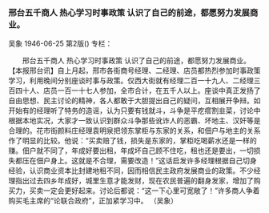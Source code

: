 ### 邢台五千商人  热心学习时事政策  认识了自己的前途，都愿努力发展商业。
吴象
1946-06-25
第2版()
专栏：

　　邢台五千商人
    热心学习时事政策
    认识了自己的前途，都愿努力发展商业。
    【本报邢台讯】自上月起，邢市各街商号经理、二经理、店员都热烈参加时事政策学习，利用晚间分别座谈时事与政策。仅西大街就有经理二百一十九人、二经理三百四十人、店员一百一十七人参加，全市合计，在五千人以上。座谈中真正发扬了自由思想、民主讨论的精神，各人都敢于大胆提出自己的疑问，互相展开争辩。如开始有的经理听了特务的造谣，认为只要有钱就斗，斗争是平疙瘩割韭菜，讨论中根据本地实况，大家才一致认识到群众斗争那些讹诈人的恶霸、坏地主、汉奸等是合理的。花市街颜料庄经理袁明泉把领东掌柜与东家的关系，和佃户与地主的关系作了明显的比较。他说：“买卖赔了钱，损失是东家的，掌柜吃喝薪水还是一样的赚。佃户就不同了，年成好要出租，年成坏自己顾不住吃，租也还是要出，一切损失都压在佃户身上。这就是不合理，需要改造！”这话启发许多经理根据自己切身经验，认识商业资本比封建地租不同，因而相信民主政府发展商业的政策。不少经理指出过去四乡年成好，城里生意才能发财，现在农民普遍的翻身发家，增加了购买力，买卖一定会更好起来。讨论后都说：“这一下心里可宽敞了！”许多商人争着购买毛主席的“论联合政府”，正加紧学习中。
            （吴象）
